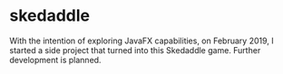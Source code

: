 # skedaddle
With the intention of exploring JavaFX capabilities, on February 2019, I started a side project that turned into this Skedaddle game. Further development is planned.

